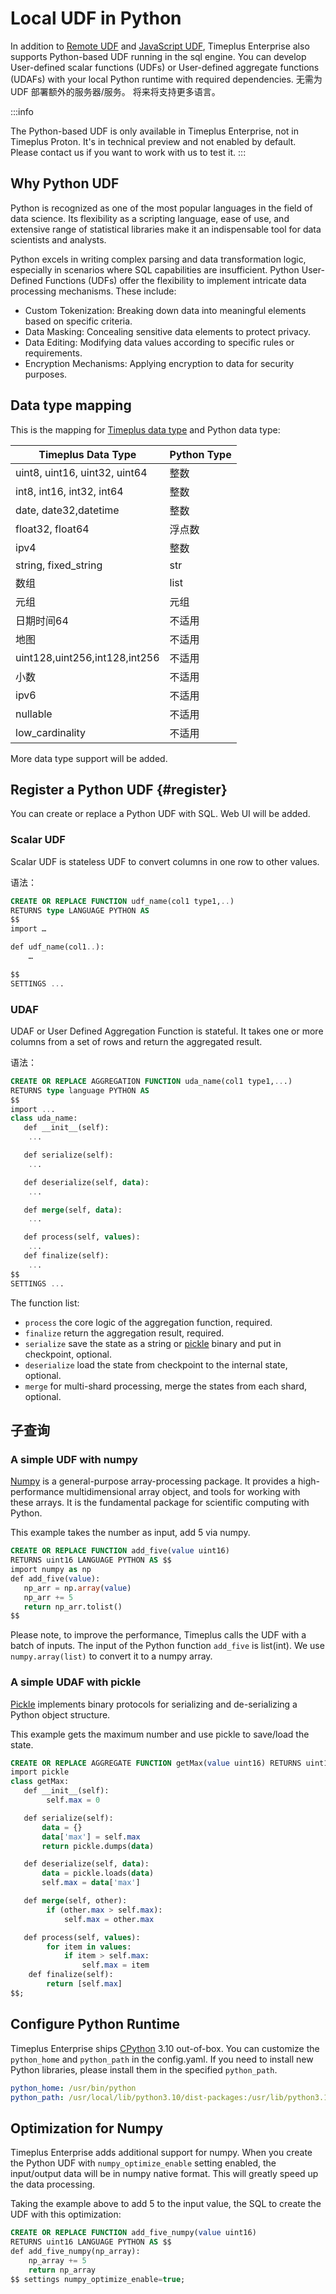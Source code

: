 # Local UDF in Python

In addition to [Remote UDF](/remote-udf) and [JavaScript UDF](/js-udf), Timeplus Enterprise also supports Python-based UDF running in the sql engine. You can develop User-defined scalar functions (UDFs) or User-defined aggregate functions (UDAFs) with your local Python runtime with required dependencies. 无需为 UDF 部署额外的服务器/服务。 将来将支持更多语言。

:::info

The Python-based UDF is only available in Timeplus Enterprise, not in Timeplus Proton. It's in technical preview and not enabled by default. Please contact us if you want to work with us to test it.
:::

## Why Python UDF

Python is recognized as one of the most popular languages in the field of data science. Its flexibility as a scripting language, ease of use, and extensive range of statistical libraries make it an indispensable tool for data scientists and analysts.

Python excels in writing complex parsing and data transformation logic, especially in scenarios where SQL capabilities are insufficient. Python User-Defined Functions (UDFs) offer the flexibility to implement intricate data processing mechanisms. These include:

- Custom Tokenization: Breaking down data into meaningful elements based on specific criteria.
- Data Masking: Concealing sensitive data elements to protect privacy.
- Data Editing: Modifying data values according to specific rules or requirements.
- Encryption Mechanisms: Applying encryption to data for security purposes.

## Data type mapping

This is the mapping for [Timeplus data type](/datatypes) and Python data type:

| Timeplus Data Type                        | Python Type |
| ----------------------------------------- | ----------- |
| uint8, uint16, uint32, uint64             | 整数          |
| int8, int16, int32, int64                 | 整数          |
| date, date32,datetime                     | 整数          |
| float32, float64                          | 浮点数         |
| ipv4                                      | 整数          |
| string, fixed_string | str         |
| 数组                                        | list        |
| 元组                                        | 元组          |
| 日期时间64                                    | 不适用         |
| 地图                                        | 不适用         |
| uint128,uint256,int128,int256             | 不适用         |
| 小数                                        | 不适用         |
| ipv6                                      | 不适用         |
| nullable                                  | 不适用         |
| low_cardinality      | 不适用         |

More data type support will be added.

## Register a Python UDF {#register}

You can create or replace a Python UDF with SQL. Web UI will be added.

### Scalar UDF

Scalar UDF is stateless UDF to convert columns in one row to other values.

语法：

```sql
CREATE OR REPLACE FUNCTION udf_name(col1 type1,..)
RETURNS type LANGUAGE PYTHON AS
$$
import …

def udf_name(col1..):
    …

$$
SETTINGS ...
```

### UDAF

UDAF or User Defined Aggregation Function is stateful. It takes one or more columns from a set of rows and return the aggregated result.

语法：

```sql
CREATE OR REPLACE AGGREGATION FUNCTION uda_name(col1 type1,...)
RETURNS type language PYTHON AS
$$
import ...
class uda_name:
   def __init__(self):
	...

   def serialize(self):
	...

   def deserialize(self, data):
	...

   def merge(self, data):
	...

   def process(self, values):
	...
   def finalize(self):
	...
$$
SETTINGS ...
```

The function list:

- `process` the core logic of the aggregation function, required.
- `finalize` return the aggregation result, required.
- `serialize` save the state as a string or [pickle](https://docs.python.org/3/library/pickle.html) binary and put in checkpoint, optional.
- `deserialize` load the state from checkpoint to the internal state, optional.
- `merge` for multi-shard processing, merge the states from each shard, optional.

## 子查询

### A simple UDF with numpy

[Numpy](https://numpy.org/) is a general-purpose array-processing package. It provides a high-performance multidimensional array object, and tools for working with these arrays. It is the fundamental package for scientific computing with Python.

This example takes the number as input, add 5 via numpy.

```sql
CREATE OR REPLACE FUNCTION add_five(value uint16)
RETURNS uint16 LANGUAGE PYTHON AS $$
import numpy as np
def add_five(value):
   np_arr = np.array(value)
   np_arr += 5
   return np_arr.tolist()
$$
```

Please note, to improve the performance, Timeplus calls the UDF with a batch of inputs. The input of the Python function `add_five` is list(int). We use `numpy.array(list)` to convert it to a numpy array.

### A simple UDAF with pickle

[Pickle](https://docs.python.org/3/library/pickle.html) implements binary protocols for serializing and de-serializing a Python object structure.

This example gets the maximum number and use pickle to save/load the state.

```sql
CREATE OR REPLACE AGGREGATE FUNCTION getMax(value uint16) RETURNS uint16 LANGUAGE PYTHON AS $$
import pickle
class getMax:
   def __init__(self):
        self.max = 0

   def serialize(self):
       data = {}
       data['max'] = self.max
       return pickle.dumps(data)

   def deserialize(self, data):
       data = pickle.loads(data)
       self.max = data['max']

   def merge(self, other):
        if (other.max > self.max):
            self.max = other.max

   def process(self, values):
        for item in values:
            if item > self.max:
                self.max = item
    def finalize(self):
        return [self.max]
$$;
```

## Configure Python Runtime

Timeplus Enterprise ships [CPython](https://github.com/python/cpython) 3.10 out-of-box. You can customize the `python_home` and `python_path` in the config.yaml. If you need to install new Python libraries, please install them in the specified `python_path`.

```yaml
python_home: /usr/bin/python
python_path: /usr/local/lib/python3.10/dist-packages:/usr/lib/python3.10:/usr/lib/python3/dist-packages
```

## Optimization for Numpy

Timeplus Enterprise adds additional support for numpy. When you create the Python UDF with `numpy_optimize_enable` setting enabled, the input/output data will be in numpy native format. This will greatly speed up the data processing.

Taking the example above to add 5 to the input value, the SQL to create the UDF with this optimization:

```sql
CREATE OR REPLACE FUNCTION add_five_numpy(value uint16)
RETURNS uint16 LANGUAGE PYTHON AS $$
def add_five_numpy(np_array):
    np_array += 5
    return np_array
$$ settings numpy_optimize_enable=true;
```
